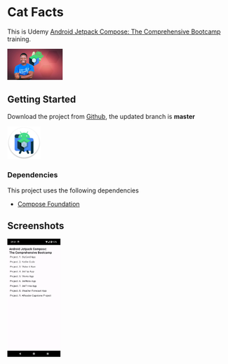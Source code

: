 # Cat Facts

This is Udemy [Android Jetpack Compose: The Comprehensive Bootcamp](https://www.udemy.com/course/kotling-android-jetpack-compose-/)  training.

<img src="screen/course.jpg" alt="Icon" width="25%" /> 

## Getting Started

Download the project from [Github](https://github.com/Maniak-pl/Android-Jetpack-Compose-Bootcamp), the updated branch is **master**

[<img src="screen/icon.png" alt="Icon" width="15%" />](app/app-debug.apk)

### Dependencies

This project uses the following dependencies

- [Compose Foundation](https://developer.android.com/jetpack/androidx/releases/compose-foundation)


## Screenshots

<img src="screen/screen_1.png" alt="Screenshot 1" width="24%" />